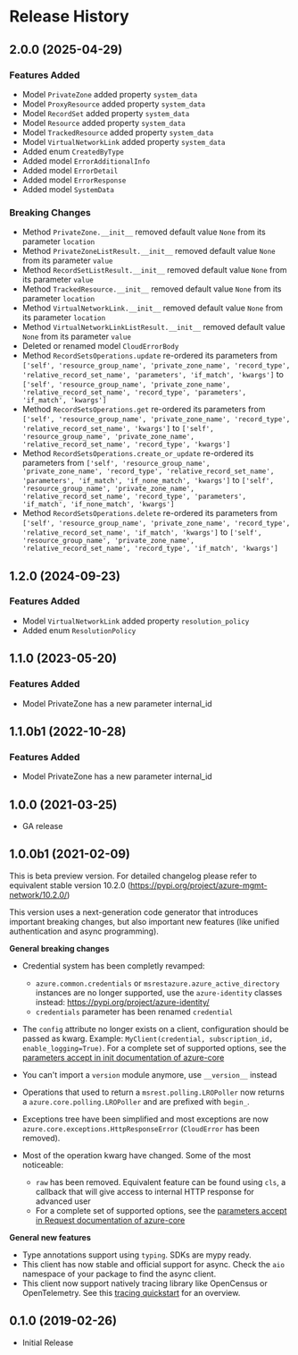 # Release History

## 2.0.0 (2025-04-29)

### Features Added

  - Model `PrivateZone` added property `system_data`
  - Model `ProxyResource` added property `system_data`
  - Model `RecordSet` added property `system_data`
  - Model `Resource` added property `system_data`
  - Model `TrackedResource` added property `system_data`
  - Model `VirtualNetworkLink` added property `system_data`
  - Added enum `CreatedByType`
  - Added model `ErrorAdditionalInfo`
  - Added model `ErrorDetail`
  - Added model `ErrorResponse`
  - Added model `SystemData`

### Breaking Changes

  - Method `PrivateZone.__init__` removed default value `None` from its parameter `location`
  - Method `PrivateZoneListResult.__init__` removed default value `None` from its parameter `value`
  - Method `RecordSetListResult.__init__` removed default value `None` from its parameter `value`
  - Method `TrackedResource.__init__` removed default value `None` from its parameter `location`
  - Method `VirtualNetworkLink.__init__` removed default value `None` from its parameter `location`
  - Method `VirtualNetworkLinkListResult.__init__` removed default value `None` from its parameter `value`
  - Deleted or renamed model `CloudErrorBody`
  - Method `RecordSetsOperations.update` re-ordered its parameters from `['self', 'resource_group_name', 'private_zone_name', 'record_type', 'relative_record_set_name', 'parameters', 'if_match', 'kwargs']` to `['self', 'resource_group_name', 'private_zone_name', 'relative_record_set_name', 'record_type', 'parameters', 'if_match', 'kwargs']`
  - Method `RecordSetsOperations.get` re-ordered its parameters from `['self', 'resource_group_name', 'private_zone_name', 'record_type', 'relative_record_set_name', 'kwargs']` to `['self', 'resource_group_name', 'private_zone_name', 'relative_record_set_name', 'record_type', 'kwargs']`
  - Method `RecordSetsOperations.create_or_update` re-ordered its parameters from `['self', 'resource_group_name', 'private_zone_name', 'record_type', 'relative_record_set_name', 'parameters', 'if_match', 'if_none_match', 'kwargs']` to `['self', 'resource_group_name', 'private_zone_name', 'relative_record_set_name', 'record_type', 'parameters', 'if_match', 'if_none_match', 'kwargs']`
  - Method `RecordSetsOperations.delete` re-ordered its parameters from `['self', 'resource_group_name', 'private_zone_name', 'record_type', 'relative_record_set_name', 'if_match', 'kwargs']` to `['self', 'resource_group_name', 'private_zone_name', 'relative_record_set_name', 'record_type', 'if_match', 'kwargs']`

## 1.2.0 (2024-09-23)

### Features Added

  - Model `VirtualNetworkLink` added property `resolution_policy`
  - Added enum `ResolutionPolicy`

## 1.1.0 (2023-05-20)

### Features Added

  - Model PrivateZone has a new parameter internal_id

## 1.1.0b1 (2022-10-28)

### Features Added

  - Model PrivateZone has a new parameter internal_id

## 1.0.0 (2021-03-25)

- GA release

## 1.0.0b1 (2021-02-09)

This is beta preview version.
For detailed changelog please refer to equivalent stable version 10.2.0 (https://pypi.org/project/azure-mgmt-network/10.2.0/)

This version uses a next-generation code generator that introduces important breaking changes, but also important new features (like unified authentication and async programming).

**General breaking changes**

- Credential system has been completly revamped:

  - `azure.common.credentials` or `msrestazure.azure_active_directory` instances are no longer supported, use the `azure-identity` classes instead: https://pypi.org/project/azure-identity/
  - `credentials` parameter has been renamed `credential`

- The `config` attribute no longer exists on a client, configuration should be passed as kwarg. Example: `MyClient(credential, subscription_id, enable_logging=True)`. For a complete set of
  supported options, see the [parameters accept in init documentation of azure-core](https://github.com/Azure/azure-sdk-for-python/blob/main/sdk/core/azure-core/CLIENT_LIBRARY_DEVELOPER.md#available-policies)
- You can't import a `version` module anymore, use `__version__` instead
- Operations that used to return a `msrest.polling.LROPoller` now returns a `azure.core.polling.LROPoller` and are prefixed with `begin_`.
- Exceptions tree have been simplified and most exceptions are now `azure.core.exceptions.HttpResponseError` (`CloudError` has been removed).
- Most of the operation kwarg have changed. Some of the most noticeable:

  - `raw` has been removed. Equivalent feature can be found using `cls`, a callback that will give access to internal HTTP response for advanced user
  - For a complete set of
  supported options, see the [parameters accept in Request documentation of azure-core](https://github.com/Azure/azure-sdk-for-python/blob/main/sdk/core/azure-core/CLIENT_LIBRARY_DEVELOPER.md#available-policies)

**General new features**

- Type annotations support using `typing`. SDKs are mypy ready.
- This client has now stable and official support for async. Check the `aio` namespace of your package to find the async client.
- This client now support natively tracing library like OpenCensus or OpenTelemetry. See this [tracing quickstart](https://github.com/Azure/azure-sdk-for-python/tree/main/sdk/core/azure-core-tracing-opentelemetry) for an overview.


## 0.1.0 (2019-02-26)

  - Initial Release

